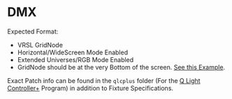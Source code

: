 # DMX

Expected Format: 

* VRSL GridNode
* Horizontal/WideScreen Mode Enabled
* Extended Universes/RGB Mode Enabled
* GridNode should be at the very Bottom of the screen. [See this Example](./ExampleScreen.png).

Exact Patch info can be found in the `qlcplus` folder (For the [Q Light Controller+](https://www.qlcplus.org/) Program) in addition to Fixture Specifications.



